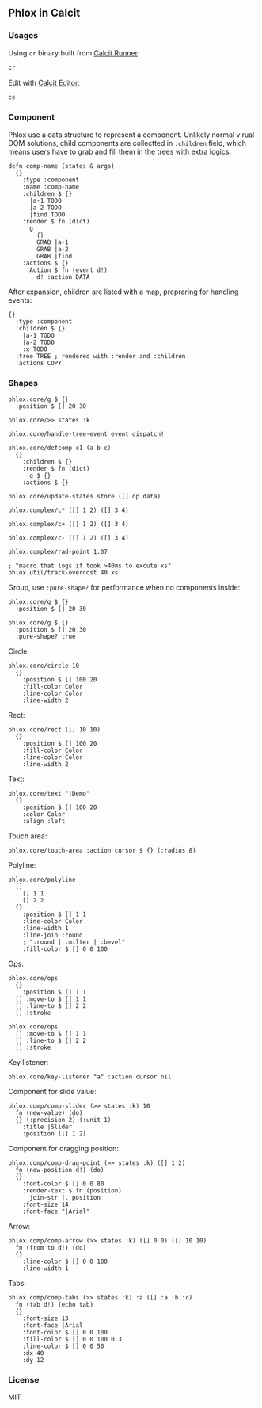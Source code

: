 
Phlox in Calcit
----

### Usages

Using `cr` binary built from [Calcit Runner](http://github.com/Cirru/calcit-runner.nim):

```bash
cr
```

Edit with [Calcit Editor](https://github.com/Cirru/calcit-editor):

```bash
ce
```

### Component

Phlox use a data structure to represent a component.
Unlikely normal virual DOM solutions, child components are collectted in `:children` field,
which means users have to grab and fill them in the trees with extra logics:

```cirru
defn comp-name (states & args)
  {}
    :type :component
    :name :comp-name
    :children $ {}
      |a-1 TODO
      |a-2 TODO
      |find TODO
    :render $ fn (dict)
      g
        {}
        GRAB |a-1
        GRAB |a-2
        GRAB |find
    :actions $ {}
      Action $ fn (event d!)
        d! :action DATA
```

After expansion, children are listed with a map, prepraring for handling events:

```cirru
{}
  :type :component
  :children $ {}
    |a-1 TODO
    |a-2 TODO
    :x TODO
  :tree TREE ; rendered with :render and :children
  :actions COPY
```

### Shapes

```cirru
phlox.core/g $ {}
  :position $ [] 20 30

phlox.core/>> states :k

phlox.core/handle-tree-event event dispatch!

phlox.core/defcomp c1 (a b c)
  {}
    :children $ {}
    :render $ fn (dict)
      g $ {}
    :actions $ {}

phlox.core/update-states store ([] op data)

phlox.complex/c* ([] 1 2) ([] 3 4)

phlox.complex/c+ ([] 1 2) ([] 3 4)

phlox.complex/c- ([] 1 2) ([] 3 4)

phlox.complex/rad-point 1.07

; "macro that logs if took >40ms to excute xs"
phlox.util/track-overcost 40 xs
```

Group, use `:pure-shape?` for performance when no components inside:

```cirru
phlox.core/g $ {}
  :position $ [] 20 30

phlox.core/g $ {}
  :position $ [] 20 30
  :pure-shape? true
```

Circle:

```cirru
phlox.core/circle 10
  {}
    :position $ [] 100 20
    :fill-color Color
    :line-color Color
    :line-width 2
```

Rect:

```cirru
phlox.core/rect ([] 10 10)
  {}
    :position $ [] 100 20
    :fill-color Color
    :line-color Color
    :line-width 2
```

Text:

```cirru
phlox.core/text "|Demo"
  {}
    :position $ [] 100 20
    :color Color
    :align :left
```

Touch area:

```cirru
phlox.core/touch-area :action cursor $ {} (:radius 8)
```

Polyline:

```cirru
phlox.core/polyline
  []
    [] 1 1
    [] 2 2
  {}
    :position $ [] 1 1
    :line-color Color
    :line-width 1
    :line-join :round
    ; ":round | :milter | :bevel"
    :fill-color $ [] 0 0 100
```

Ops:

```cirru
phlox.core/ops
  {}
    :position $ [] 1 1
  [] :move-to $ [] 1 1
  [] :line-to $ [] 2 2
  [] :stroke

phlox.core/ops
  [] :move-to $ [] 1 1
  [] :line-to $ [] 2 2
  [] :stroke
```

Key listener:

```cirru
phlox.core/key-listener "a" :action cursor nil
```

Component for slide value:

```cirru
phlox.comp/comp-slider (>> states :k) 10
  fn (new-value) (do)
  {} (:precision 2) (:unit 1)
    :title |Slider
    :position ([] 1 2)
```

Component for dragging position:

```cirru
phlox.comp/comp-drag-point (>> states :k) ([] 1 2)
  fn (new-position d!) (do)
  {}
    :font-color $ [] 0 0 80
    :render-text $ fn (position)
      join-str |, position
    :font-size 14
    :font-face "|Arial"
```

Arrow:

```cirru
phlox.comp/comp-arrow (>> states :k) ([] 0 0) ([] 10 10)
  fn (from to d!) (do)
  {}
    :line-color $ [] 0 0 100
    :line-width 1
```

Tabs:

```cirru
phlox.comp/comp-tabs (>> states :k) :a ([] :a :b :c)
  fn (tab d!) (echo tab)
  {}
    :font-size 13
    :font-face |Arial
    :font-color $ [] 0 0 100
    :fill-color $ [] 0 0 100 0.3
    :line-color $ [] 0 0 50
    :dx 40
    :dy 12
```

### License

MIT
